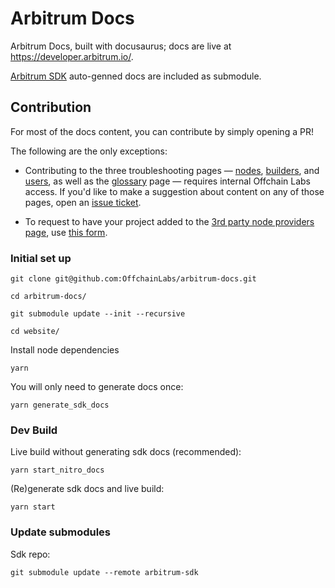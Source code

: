 # Arbitrum Docs

Arbitrum Docs, built with docusaurus; docs are live at https://developer.arbitrum.io/. 

[Arbitrum SDK](https://github.com/OffchainLabs/arbitrum-sdk) auto-genned docs are included as submodule.

## Contribution

For most of the docs content, you can contribute by simply opening a PR! 

The following are the only exceptions: 

- Contributing to the three troubleshooting pages — [nodes](arbitrum-docs/partials/_troubleshooting-nodes-partial.md), [builders](arbitrum-docs/partials/_troubleshooting-building-partial.md), and [users](arbitrum-docs/partials/_troubleshooting-users-partial.md), as well as the [glossary](arbitrum-docs/partials/_glossary-partial.md) page — requires internal Offchain Labs access. If you'd like to make a suggestion about content on any of those pages, open an [issue ticket](https://github.com/OffchainLabs/arbitrum-docs/issues).

- To request to have your project added to the [3rd party node providers page](arbitrum-docs/node-running/node-providers.mdx), use [this form](https://docs.google.com/forms/d/e/1FAIpQLSdw0U-9LcLuih5TZ_QghS-S_MS4wCKSEigA_IQEza_hFmNVow/viewform).


### Initial set up

```shell
git clone git@github.com:OffchainLabs/arbitrum-docs.git

cd arbitrum-docs/

git submodule update --init --recursive

cd website/
```

Install node dependencies
```
yarn
```

You will only need to generate docs once:
```
yarn generate_sdk_docs
```

### Dev Build

Live build without generating sdk docs (recommended):

```
yarn start_nitro_docs 
```


(Re)generate sdk docs and live build:
```
yarn start
```


### Update submodules

Sdk repo: 
```
git submodule update --remote arbitrum-sdk
```
